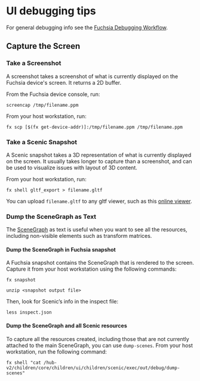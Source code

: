 # UI debugging tips

For general debugging info see the
[Fuchsia Debugging Workflow](/docs/development/debugging/debugging.md).

## Capture the Screen

### Take a Screenshot

A screenshot takes a screenshot of what is currently displayed on the Fuchsia
device's screen. It returns a 2D buffer.

From the Fuchsia device console, run:

```posix-terminal
screencap /tmp/filename.ppm
```

From your host workstation, run:

```posix-terminal
fx scp [$(fx get-device-addr)]:/tmp/filename.ppm /tmp/filename.ppm
```

### Take a Scenic Snapshot

A Scenic snapshot takes a 3D representation of what is currently displayed on
the screen. It usually takes longer to capture than a screenshot, and can be
used to visualize issues with layout of 3D content.

From your host workstation, run:

```posix-terminal
fx shell gltf_export > filename.gltf
```

You can upload `filename.gltf` to any gltf viewer, such as this
[online viewer](https://gltf-viewer.donmccurdy.com/).

### Dump the SceneGraph as Text

The [SceneGraph](/docs/concepts/ui/scenic/index.md#scenic-resource-graph)
as text is useful when you want to see all the resources, including non-visible
elements such as transform matrices.

#### Dump the SceneGraph in Fuchsia snapshot

A Fuchsia snapshot contains the SceneGraph that is rendered to the screen.
Capture it from your host workstation using the following commands:

```posix-terminal
fx snapshot
```

```posix-terminal
unzip <snapshot output file>
```

Then, look for Scenic’s info in the inspect file:

```posix-terminal
less inspect.json
```

#### Dump the SceneGraph and all Scenic resources

To capture all the resources created, including those that are not currently
attached to the main SceneGraph, you can use `dump-scenes`. From your host
workstation, run the following command:

```posix-terminal
fx shell "cat /hub-v2/children/core/children/ui/children/scenic/exec/out/debug/dump-scenes"
```
